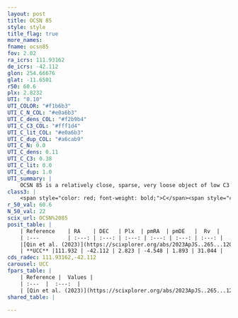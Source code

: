 ```yaml
---
layout: post
title: OCSN 85
style: style
title_flag: true
more_names: 
fname: ocsn85
fov: 2.02
ra_icrs: 111.93162
de_icrs: -42.112
glon: 254.66676
glat: -11.6501
r50: 60.6
plx: 2.8232
UTI: "0.10"
UTI_COLOR: "#f1b6b3"
UTI_C_N_COL: "#e0a6b3"
UTI_C_dens_COL: "#f2b9b4"
UTI_C_C3_COL: "#fff1d4"
UTI_C_lit_COL: "#e0a6b3"
UTI_C_dup_COL: "#a6cab9"
UTI_C_N: 0.0
UTI_C_dens: 0.11
UTI_C_C3: 0.38
UTI_C_lit: 0.0
UTI_C_dup: 1.0
UTI_summary: |
    OCSN 85 is a relatively close, sparse, very loose object of low C3 quality. It was recently reported in the literature.<br><br><span style="color: #99180f; font-weight: bold;">Warning: </span>contains less than 25 stars with <i>P>0.5</i> estimated.
class3: |
    <span style="color: red; font-weight: bold;">C</span><span style="color: #FFC300; font-weight: bold;">B</span>
r_50_val: 60.6
N_50_val: 22
scix_url: OCSN%2085
posit_table: |
    | Reference    | RA    | DEC   | Plx  | pmRA  | pmDE   |  Rv  |
    | :---         | :---: | :---: | :---: | :---: | :---: | :---: |
    |[Qin et al. (2023)](https://scixplorer.org/abs/2023ApJS..265...12Q) | 112.37 | -42.72 | 2.78 | -4.65 | 2.03 | 29.4 |
    | **UCC** |111.932 | -42.112 | 2.823 | -4.548 | 1.893 | 31.044 | 
cds_radec: 111.93162,-42.112
carousel: UCC
fpars_table: |
    | Reference |  Values |
    | :---  |  :---:  |
    | [Qin et al. (2023)](https://scixplorer.org/abs/2023ApJS..265...12Q) | `E(B-V)=0.16, m-M=8.13, logt=8.7` |
shared_table: |
    
---
```

